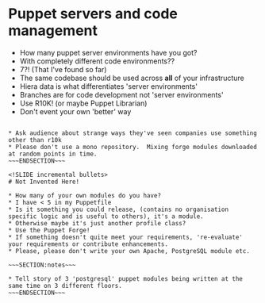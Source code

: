 <!SLIDE incremental bullets>
# Puppet servers and code management

* How many puppet server environments have you got?
* With completely different code environments??
* 7?! (That I've found so far)
* The same codebase should be used across **all** of your infrastructure
* Hiera data is what differentiates 'server environments'
* Branches are for code development not 'server environments'
* Use R10K! (or maybe Puppet Librarian)
* Don't event your own 'better' way

~~~SECTION:notes~~~

* Ask audience about strange ways they've seen companies use something other than r10k
* Please don't use a mono repository.  Mixing forge modules downloaded at random points in time.
~~~ENDSECTION~~~

<!SLIDE incremental bullets>
# Not Invented Here!

* How many of your own modules do you have?
* I have < 5 in my Puppetfile
* Is it something you could release, (contains no organisation specific logic and is useful to others), it's a module.
* Otherwise maybe it's just another profile class?
* Use the Puppet Forge!
* If something doesn't quite meet your requirements, 're-evaluate' your requirements or contribute enhancements.
* Please, please don't write your own Apache, PostgreSQL module etc.

~~~SECTION:notes~~~

* Tell story of 3 'postgresql' puppet modules being written at the same time on 3 different floors.
~~~ENDSECTION~~~
